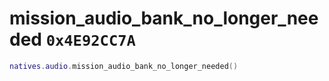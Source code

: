# mission_audio_bank_no_longer_needed `0x4E92CC7A`

```lua
natives.audio.mission_audio_bank_no_longer_needed()
```
